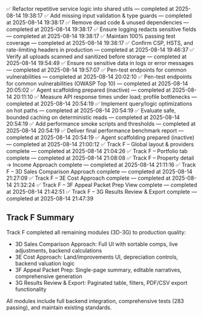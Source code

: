 ✅ Refactor repetitive service logic into shared utils — completed at 2025-08-14 19:38:17
✅ Add missing input validation & type guards — completed at 2025-08-14 19:38:17
✅ Remove dead code & unused dependencies — completed at 2025-08-14 19:38:17
✅ Ensure logging redacts sensitive fields — completed at 2025-08-14 19:38:17
✅ Maintain 100% passing test coverage — completed at 2025-08-14 19:38:17
✅ Confirm CSP, HSTS, and rate-limiting headers in production — completed at 2025-08-14 19:46:37
✅ Verify all uploads scanned and sanitized before storage — completed at 2025-08-14 19:54:49
✅ Ensure no sensitive data in logs or error messages — completed at 2025-08-14 19:57:07
✅ Pen-test endpoints for common vulnerabilities — completed at 2025-08-14 20:02:10
✅ Pen-test endpoints for common vulnerabilities (OWASP Top 10) — completed at 2025-08-14 20:05:02
✅ Agent scaffolding prepared (inactive) — completed at 2025-08-14 20:11:10
✅ Measure API response times under load; profile bottlenecks — completed at 2025-08-14 20:54:19
✅ Implement query/logic optimizations on hot paths — completed at 2025-08-14 20:54:19
✅ Evaluate safe, bounded caching on deterministic reads — completed at 2025-08-14 20:54:19
✅ Add performance smoke scripts and thresholds — completed at 2025-08-14 20:54:19
✅ Deliver final performance benchmark report — completed at 2025-08-14 20:54:19
✅ Agent scaffolding prepared (inactive) — completed at 2025-08-14 21:00:12
✅ Track F – Global layout & providers complete — completed at 2025-08-14 21:04:26
✅ Track F – Portfolio tab complete — completed at 2025-08-14 21:08:08
✅ Track F – Property detail → Income Approach complete — completed at 2025-08-14 21:11:16
✅ Track F – 3D Sales Comparison Approach complete — completed at 2025-08-14 21:27:09
✅ Track F – 3E Cost Approach complete — completed at 2025-08-14 21:32:24
✅ Track F – 3F Appeal Packet Prep View complete — completed at 2025-08-14 21:42:51
✅ Track F – 3G Results Review & Export complete — completed at 2025-08-14 21:47:39

## Track F Summary
Track F completed all remaining modules (3D-3G) to production quality:
- 3D Sales Comparison Approach: Full UI with sortable comps, live adjustments, backend calculations
- 3E Cost Approach: Land/improvements UI, depreciation controls, backend valuation logic  
- 3F Appeal Packet Prep: Single-page summary, editable narratives, comprehensive generation
- 3G Results Review & Export: Paginated table, filters, PDF/CSV export functionality

All modules include full backend integration, comprehensive tests (283 passing), and maintain existing standards.
